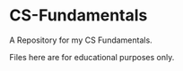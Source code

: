 # CS-Fundamentals
A Repository for my CS Fundamentals.

Files here are for educational purposes only.
